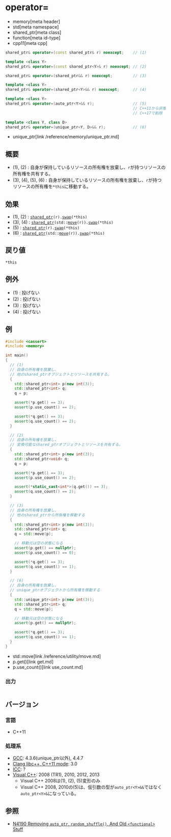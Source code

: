 # operator=
* memory[meta header]
* std[meta namespace]
* shared_ptr[meta class]
* function[meta id-type]
* cpp11[meta cpp]

```cpp
shared_ptr& operator=(const shared_ptr& r) noexcept;    // (1)

template <class Y>
shared_ptr& operator=(const shared_ptr<Y>& r) noexcept; // (2)

shared_ptr& operator=(shared_ptr&& r) noexcept;         // (3)

template <class Y>
shared_ptr& operator=(shared_ptr<Y>&& r) noexcept;      // (4)

template <class Y>
shared_ptr& operator=(auto_ptr<Y>&& r);                 // (5)
                                                        // C++11から非推奨
                                                        // C++17で削除

template <class Y, class D>
shared_ptr& operator=(unique_ptr<Y, D>&& r);            // (6)
```
* unique_ptr[link /reference/memory/unique_ptr.md]

## 概要
- (1), (2) : 自身が保持しているリソースの所有権を放棄し、`r`が持つリソースの所有権を共有する。
- (3), (4), (5), (6) : 自身が保持しているリソースの所有権を放棄し、`r`が持つリソースの所有権を`*this`に移動する。


## 効果
- (1), (2) : [`shared_ptr`](op_constructor.md)`(r).`[`swap`](swap.md)`(*this)`
- (3), (4) : [`shared_ptr`](op_constructor.md)`(std::`[`move`](/reference/utility/move.md)`(r)).`[`swap`](swap.md)`(*this)`
- (5) : [`shared_ptr`](op_constructor.md)`(r).`[`swap`](swap.md)`(*this)`
- (6) : [`shared_ptr`](op_constructor.md)`(std::`[`move`](/reference/utility/move.md)`(r)).`[`swap`](swap.md)`(*this)`


## 戻り値
`*this`


## 例外
- (1) : 投げない
- (2) : 投げない
- (3) : 投げない
- (4) : 投げない


## 例
```cpp example
#include <cassert>
#include <memory>

int main()
{
  // (1)
  // 自身の所有権を放棄し、
  // 他のshared_ptrオブジェクトとリソースを共有する。
  {
    std::shared_ptr<int> p(new int(3));
    std::shared_ptr<int> q;
    q = p;

    assert(*p.get() == 3);
    assert(p.use_count() == 2);

    assert(*q.get() == 3);
    assert(q.use_count() == 2);
  }

  // (2)
  // 自身の所有権を放棄し、
  // 変換可能なshared_ptrオブジェクトとリソースを共有する。
  {
    std::shared_ptr<int> p(new int(3));
    std::shared_ptr<void> q;
    q = p;

    assert(*p.get() == 3);
    assert(p.use_count() == 2);

    assert(*static_cast<int*>(q.get()) == 3);
    assert(q.use_count() == 2);
  }

  // (3)
  // 自身の所有権を放棄し、
  // 他のshared_ptrから所有権を移動する
  {
    std::shared_ptr<int> p(new int(3));
    std::shared_ptr<int> q;
    q = std::move(p);

    // 移動元は空の状態になる
    assert(p.get() == nullptr);
    assert(p.use_count() == 0);

    assert(*q.get() == 3);
    assert(q.use_count() == 1);
  }

  // (6)
  // 自身の所有権を放棄し、
  // unique_ptrオブジェクトから所有権を移動する
  {
    std::unique_ptr<int> p(new int(3));
    std::shared_ptr<int> q;
    q = std::move(p);

    // 移動元は空の状態になる
    assert(p.get() == nullptr);

    assert(*q.get() == 3);
    assert(q.use_count() == 1);
  }
}
```
* std::move[link /reference/utility/move.md]
* p.get()[link get.md]
* p.use_count()[link use_count.md]

### 出力
```
```

## バージョン
### 言語
- C++11

### 処理系
- [GCC](/implementation.md#gcc): 4.3.6(unique_ptr以外), 4.4.7
- [Clang libc++, C++11 mode](/implementation.md#clang): 3.0
- [ICC](/implementation.md#icc): ?
- [Visual C++](/implementation.md#visual_cpp): 2008 (TR1), 2010, 2012, 2013
	- Visual C++ 2008は(1), (2), (5)変形のみ
	- Visual C++ 2008, 2010の(5)は、仮引数の型が`auto_ptr<Y>&&`ではなく`auto_ptr<Y>&`になっている。


## 参照
- [N4190 Removing `auto_ptr`, `random_shuffle()`, And Old `<functional>` Stuff](http://www.open-std.org/jtc1/sc22/wg21/docs/papers/2014/n4190.htm)
